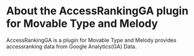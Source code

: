 # About the AccessRankingGA plugin for Movable Type and Melody
AccessRankingGA is a plugin for Movable Type and Melody provides accessranking data from Google Analytics(GA) Data.
